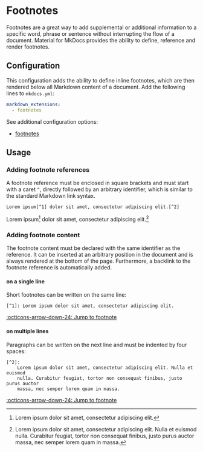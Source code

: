 # Footnotes

Footnotes are a great way to add supplemental or additional information to a
specific word, phrase or sentence without interrupting the flow of a document.
Material for MkDocs provides the ability to define, reference and render
footnotes.

## Configuration

This configuration adds the ability to define inline footnotes, which are then
rendered below all Markdown content of a document. Add the following lines to
`mkdocs.yml`:

``` yaml
markdown_extensions:
  - footnotes
```

See additional configuration options:

- [footnotes][]

## Usage

### Adding footnote references

A footnote reference must be enclosed in square brackets and must start with a
caret `^`, directly followed by an arbitrary identifier, which is similar to
the standard Markdown link syntax.

``` title="Text with footnote references"
Lorem ipsum[^1] dolor sit amet, consectetur adipiscing elit.[^2]
```

<div class="result" markdown>

Lorem ipsum[^1] dolor sit amet, consectetur adipiscing elit.[^2]

</div>

### Adding footnote content

The footnote content must be declared with the same identifier as the reference.
It can be inserted at an arbitrary position in the document and is always
rendered at the bottom of the page. Furthermore, a backlink to the footnote
reference is automatically added.

#### on a single line

Short footnotes can be written on the same line:

``` title="Footnote"
[^1]: Lorem ipsum dolor sit amet, consectetur adipiscing elit.
```

<div class="result" markdown>

[:octicons-arrow-down-24: Jump to footnote](#fn:1)

</div>

  [^1]: Lorem ipsum dolor sit amet, consectetur adipiscing elit.

#### on multiple lines

Paragraphs can be written on the next line and must be indented by four spaces:

``` title="Footnote"
[^2]:
    Lorem ipsum dolor sit amet, consectetur adipiscing elit. Nulla et euismod
    nulla. Curabitur feugiat, tortor non consequat finibus, justo purus auctor
    massa, nec semper lorem quam in massa.
```

<div class="result" markdown>

[:octicons-arrow-down-24: Jump to footnote](#fn:2)

</div>

[^2]: Lorem ipsum dolor sit amet, consectetur adipiscing elit. Nulla et euismod
    nulla. Curabitur feugiat, tortor non consequat finibus, justo purus
    auctor massa, nec semper lorem quam in massa.

[footnotes]: ../setup/extensions/python-markdown.md#footnotes
